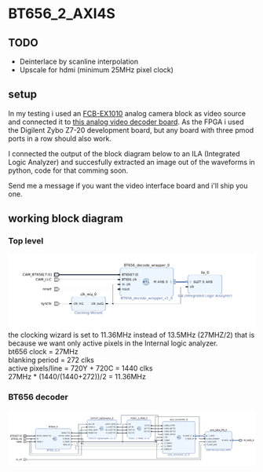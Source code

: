 # BT656_2_AXI4S

## TODO
- Deinterlace by scanline interpolation
- Upscale for hdmi (minimum 25MHz pixel clock)

## setup
In my testing i used an [FCB-EX1010](https://www.image-sensing-solutions.eu/fcb_ex1010_p.html) analog camera block as video source and connected it to [this analog video decoder board](https://github.com/dylanmsu/ADV7180_to_Pmod). As the FPGA i used the Digilent Zybo Z7-20 development board, but any board with three pmod ports in a row should also work.

I connected the output of the block diagram below to an ILA (Integrated Logic Analyzer) and succesfully extracted an image out of the waveforms in python, code for that comming soon.

Send me a message if you want the video interface board and i'll ship you one.

## working block diagram
### Top level
![top](./img/Block-Diagram-Top.png)
the clocking wizard is set to 11.36MHz instead of 13.5MHz (27MHZ/2) that is because we want only active pixels in the Internal logic analyzer. <br>
bt656 clock = 27MHz <br>
blanking period = 272 clks <br>
active pixels/line = 720Y + 720C = 1440 clks <br>
27MHz * (1440/(1440+272))/2 = 11.36MHz <br>


### BT656 decoder
![block-diagram](./img/Block-Diagram-BT656-V1.1.png)
